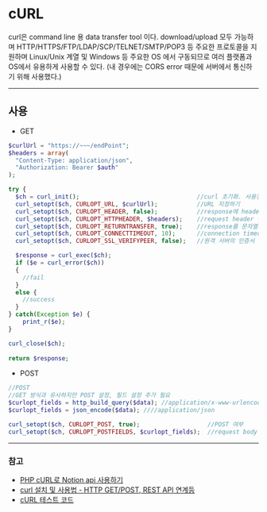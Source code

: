 # cURL
curl은 command line 용 data transfer tool 이다. download/upload 모두 가능하며 HTTP/HTTPS/FTP/LDAP/SCP/TELNET/SMTP/POP3 등 주요한 프로토콜을 지원하며 Linux/Unix 계열 및 Windows 등 주요한 OS 에서 구동되므로 여러 플랫폼과 OS에서 유용하게 사용할 수 있다. (내 경우에는 CORS error 때문에 서버에서 통신하기 위해 사용했다.)

---

## 사용
- GET
```php
$curlUrl = "https://~~~/endPoint";
$headers = array(
  "Content-Type: application/json",
  "Authorization: Bearer $auth"
);

try {
  $ch = curl_init();                                 //curl 초기화. 사용전에 반드시 초기화
  curl_setopt($ch, CURLOPT_URL, $curlUrl);           //URL 지정하기
  curl_setopt($ch, CURLOPT_HEADER, false);           //response에 header info 출력
  curl_setopt($ch, CURLOPT_HTTPHEADER, $headers);    //request header 설정
  curl_setopt($ch, CURLOPT_RETURNTRANSFER, true);    //response를 문자열로 반환 
  curl_setopt($ch, CURLOPT_CONNECTTIMEOUT, 10);      //connection timeout 필요한경우 사용
  curl_setopt($ch, CURLOPT_SSL_VERIFYPEER, false);   //원격 서버의 인증서 유효한지 verify

  $response = curl_exec($ch);
  if ($e = curl_error($ch)) 
  {   
    //fail
  } 
  else {
    //success
  }
} catch(Exception $e) {
    print_r($e);
}

curl_close($ch);
 
return $response;
```

- POST
```PHP
//POST
//GET 방식과 유사하지만 POST 설정, 필드 설정 추가 필요
$curlopt_fields = http_build_query($data); //application/x-www-urlencoded
$curlopt_fields = json_encode($data); ////application/json

curl_setopt($ch, CURLOPT_POST, true);                   //POST 여부
curl_setopt($ch, CURLOPT_POSTFIELDS, $curlopt_fields);  //request body 설정
```

---
### 참고
- [PHP cURL로 Notion api 사용하기](cURL_Notion_api.md)
- [curl 설치 및 사용법 - HTTP GET/POST, REST API 연계등](https://www.lesstif.com/software-architect/curl-http-get-post-rest-api-14745703.html)
- [cURL 테스트 코드](https://m.blog.naver.com/PostView.naver?isHttpsRedirect=true&blogId=vucket&logNo=220934898599)